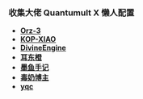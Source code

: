 ### 收集大佬 Quantumult X 懒人配置

- **[Orz-3](https://raw.githubusercontent.com/Orz-3/QuantumultX/master/Orz-3.conf)**
- **[KOP-XIAO](https://raw.githubusercontent.com/KOP-XIAO/QuantumultX/master/QuantumultX_Profiles.conf)**
- **[DivineEngine](https://raw.githubusercontent.com/DivineEngine/Profiles/master/Quantumult/Outbound.conf)**
- **[耳东橙](https://raw.githubusercontent.com/erdongchanyo/Rules/main/Quantumult%20X/LazyConf/QuantumultX_EDC-Lazy.conf)**
- **[墨鱼手记](https://raw.githubusercontent.com/ddgksf2013/Cuttlefish/master/Profile/QuantumultX.conf)**
- **[毒奶博主](https://raw.githubusercontent.com/limbopro/Profiles4limbo/main/full.conf)**
- **[yqc](https://raw.githubusercontent.com/Tartarus2014/QuantumultX-Script/main/QuanX.conf)**